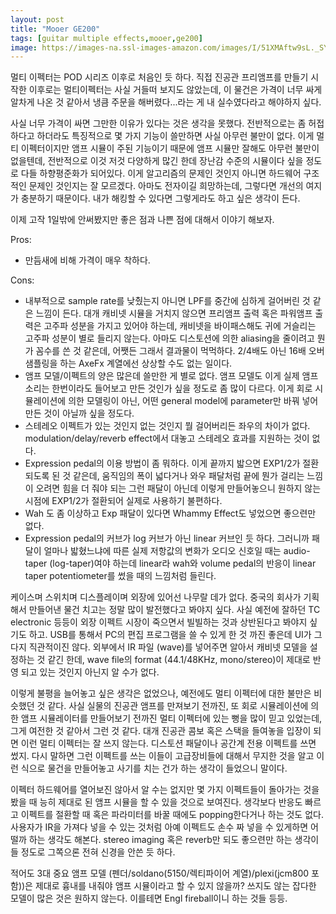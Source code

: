 ```yaml
---
layout: post
title: "Mooer GE200"
tags: [guitar multiple effects,mooer,ge200]
image: https://images-na.ssl-images-amazon.com/images/I/51XMAftw9sL._SY355_.jpg
---
```


멀티 이펙터는 POD 시리즈 이후로 처음인 듯 하다. 직접 진공관 프리앰프를 만들기 시작한 이후로는 멀티이펙터는 사실 거들떠 보지도 않았는데, 이 물건은 가격이 너무 싸게 알차게 나온 것 같아서 냉큼 주문을 해버렸다...라는 게 내 실수였다라고 해야하지 싶다.

사실 너무 가격이 싸면 그만한 이유가 있다는 것은 생각을 못했다. 전반적으로는 좀 허접하다고 하더라도 특징적으로 몇 가지 기능이 쓸만하면 사실 아무런 불만이 없다. 이게 멀티 이펙터이지만 앰프 시뮬이 주된 기능이기 때문에 앰프 시뮬만 잘해도 아무런 불만이 없을텐데, 전반적으로 이것 저것 다양하게 많긴 한데 장난감 수준의 시뮬이다 싶을 정도로 다들 하향평준화가 되어있다. 이게 알고리즘의 문제인 것인지 아니면 하드웨어 구조적인 문제인 것인지는 잘 모르겠다. 아마도 전자이길 희망하는데, 그렇다면 개선의 여지가 충분하기 때문이다. 내가 해킹할 수 있다면 그렇게라도 하고 싶은 생각이 든다. 

이제 고작 1일밖에 안써봤지만 좋은 점과 나쁜 점에 대해서 이야기 해보자.

Pros:
- 만듬새에 비해 가격이 매우 착하다.

Cons:
- 내부적으로 sample rate를 낮췄는지 아니면 LPF를 중간에 심하게 걸어버린 것 같은 느낌이 든다. 대개 캐비넷 시뮬을 거치지 않으면 프리앰프 출력 혹은 파워앰프 출력은 고주파 성분을 가지고 있어야 하는데, 캐비넷을 바이패스해도 귀에 거슬리는 고주파 성분이 별로 들리지 않는다. 아마도 디스토션에 의한 aliasing을 줄이려고 뭔가 꼼수를 쓴 것 같은데, 어쨋든 그래서 결과물이 먹먹하다. 2/4배도 아닌 16배 오버 샘플링을 하는 AxeFx 계열에선 상상할 수도 없는 일이다.
- 앰프 모델/이펙트의 양은 많은데 쓸만한 게 별로 없다. 앰프 모델도 이게 실제 앰프 소리는 한번이라도 들어보고 만든 것인가 싶을 정도로 좀 많이 다르다. 이게 회로 시뮬레이션에 의한 모델링이 아닌, 어떤 general model에 parameter만 바꿔 넣어 만든 것이 아닐까 싶을 정도다. 
- 스테레오 이펙트가 있는 것인지 없는 것인지 뭘 걸어버리든 좌우의 차이가 없다. modulation/delay/reverb effect에서 대놓고 스테레오 효과를 지원하는 것이 없다. 
- Expression pedal의 이용 방법이 좀 뭐하다. 이게 끝까지 밟으면 EXP1/2가 절환되도록 된 것 같은데, 움직임의 폭이 넓다거나 와우 패달처럼 끝에 뭔가 걸리는 느낌이 오려면 힘을 더 줘야 되는 그런 패달이 아닌데 이렇게 만들어놓으니 원하지 않는 시점에 EXP1/2가 절환되어 실제로 사용하기 불편하다.
- Wah 도 좀 이상하고 Exp 패달이 있다면 Whammy Effect도 넣었으면 좋으련만 없다. 
- Expression pedal의 커브가 log 커브가 아닌 linear 커브인 듯 하다. 그러니까 패달이 얼마나 밟혔느냐에 따른 실제 저항값의 변화가 오디오 신호일 때는 audio-taper (log-taper)여야 하는데 linear라 wah와 volume pedal의 반응이 linear taper potentiometer를 썼을 때의 느낌처럼 들린다. 

 케이스며 스위치며 디스플레이며 외장에 있어선 나무랄 데가 없다. 중국의 회사가 기획해서 만들어낸 물건 치고는 정말 많이 발전했다고 봐야지 싶다. 사실 예전에 잘하던 TC electronic 등등이 외장 이펙트 시장이 죽으면서 빌빌하는 것과 상반된다고 봐야지 싶기도 하고. USB를 통해서 PC의 편집 프로그램을 쓸 수 있게 한 것 까진 좋은데 UI가 그다지 직관적이진 않다. 외부에서 IR 파일 (wave)를 넣어주면 알아서 캐비넷 모델을 설정하는 것 같긴 한데, wave file의 format (44.1/48KHz, mono/stereo)이 제대로 반영 되고 있는 것인지 아닌지 알 수가 없다. 

 이렇게 불평을 늘어놓고 싶은 생각은 없었으나, 예전에도 멀티 이펙터에 대한 불만은 비슷했던 것 같다. 사실 실물의 진공관 앰프를 만져보기 전까진, 또 회로 시뮬레이션에 의한 앰프 시뮬레이터를 만들어보기 전까진 멀티 이펙터에 있는 뻥을 많이 믿고 있었는데, 그게 여전한 것 같아서 그런 것 같다. 대개 진공관 콤보 혹은 스택을 들여놓을 입장이 되면 이런 멀티 이펙터는 잘 쓰지 않는다. 디스토션 패달이나 공간계 전용 이펙트를 쓰면 썼지. 다시 말하면 그런 이펙트를 쓰는 이들이 고급장비들에 대해서 무지한 것을 알고 이런 식으로 물건을 만들어놓고 사기를 치는 건가 하는 생각이 들었으니 말이다. 

 이펙터 하드웨어를 열어보진 않아서 알 수는 없지만 몇 가지 이펙트들이 돌아가는 것을 봤을 때 능히 제대로 된 앰프 시뮬을 할 수 있을 것으로 보여진다. 생각보다 반응도 빠르고 이펙트를 절환할 때 혹은 파라미터를 바꿀 때에도 popping한다거나 하는 것도 없다. 사용자가 IR을 가져다 넣을 수 있는 것처럼 아예 이펙트도 손수 짜 넣을 수 있게하면 어떨까 하는 생각도 해본다. stereo imaging 혹은 reverb만 되도 좋으련만 하는 생각이 들 정도로 그쪽으론 전혀 신경을 안쓴 듯 하다.

 적어도 3대 중요 앰프 모델 (펜더/soldano(5150/렉티파이어 계열)/plexi(jcm800 포함))은 제대로 흉내를 내줘야 앰프 시뮬이라고 할 수 있지 않을까? 쓰지도 않는 잡다한 모델이 많은 것은 원하지 않는다. 이를테면 Engl fireball이니 하는 것들 등등.